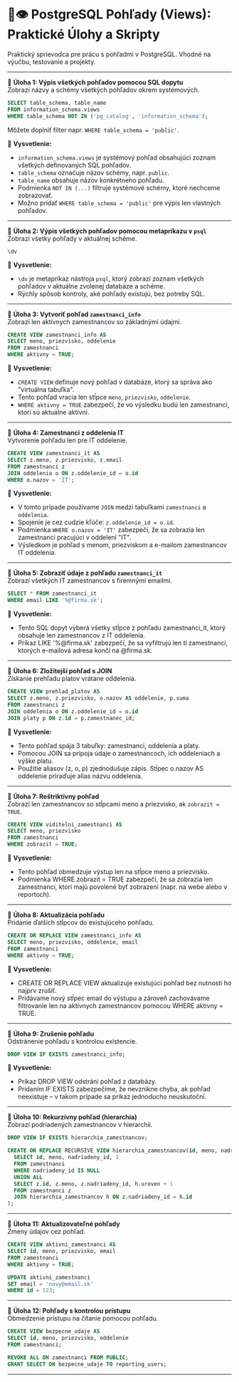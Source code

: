 
# 🐘👁️ PostgreSQL Pohľady (Views): Praktické Úlohy a Skripty

Praktický sprievodca pre prácu s pohľadmi v PostgreSQL. Vhodné na výučbu, testovanie a projekty.

---

📌 **Úloha 1: Výpis všetkých pohľadov pomocou SQL dopytu**  
Zobrazí názvy a schémy všetkých pohľadov okrem systémových.

```sql
SELECT table_schema, table_name
FROM information_schema.views
WHERE table_schema NOT IN ('pg_catalog', 'information_schema');
```

Môžete doplniť filter napr. `WHERE table_schema = 'public'`.

🧠 **Vysvetlenie:**  
- `information_schema.views` je systémový pohľad obsahujúci zoznam všetkých definovaných SQL pohľadov.  
- `table_schema` označuje názov schémy, napr. `public`.  
- `table_name` obsahuje názov konkrétneho pohľadu.  
- Podmienka `NOT IN (...)` filtruje systémové schémy, ktoré nechceme zobrazovať.  
- Možno pridať `WHERE table_schema = 'public'` pre výpis len vlastných pohľadov.

---

📌 **Úloha 2: Výpis všetkých pohľadov pomocou metapríkazu v `psql`**  
Zobrazí všetky pohľady v aktuálnej schéme.

```psql
\dv
```
🧠 **Vysvetlenie:**  
- `\dv` je metapríkaz nástroja `psql`, ktorý zobrazí zoznam všetkých pohľadov v aktuálne zvolenej databáze a schéme.  
- Rýchly spôsob kontroly, aké pohľady existujú, bez potreby SQL.

---

📌 **Úloha 3: Vytvoriť pohľad `zamestnanci_info`**  
Zobrazí len aktívnych zamestnancov so základnými údajmi.

```sql
CREATE VIEW zamestnanci_info AS
SELECT meno, priezvisko, oddelenie
FROM zamestnanci
WHERE aktivny = TRUE;
```

🧠 **Vysvetlenie:**  
- `CREATE VIEW` definuje nový pohľad v databáze, ktorý sa správa ako "virtuálna tabuľka".  
- Tento pohľad vracia len stĺpce `meno`, `priezvisko`, `oddelenie`.  
- `WHERE aktivny = TRUE` zabezpečí, že vo výsledku budú len zamestnanci, ktorí sú aktuálne aktívni.

---

📌 **Úloha 4: Zamestnanci z oddelenia IT**  
Vytvorenie pohľadu len pre IT oddelenie.

```sql
CREATE VIEW zamestnanci_it AS
SELECT z.meno, z.priezvisko, z.email
FROM zamestnanci z
JOIN oddelenia o ON z.oddelenie_id = o.id
WHERE o.nazov = 'IT';
```

🧠 **Vysvetlenie:**  
- V tomto prípade používame `JOIN` medzi tabuľkami `zamestnanci` a `oddelenia`.  
- Spojenie je cez cudzie kľúče: `z.oddelenie_id = o.id`.  
- Podmienka `WHERE o.nazov = 'IT'` zabezpečí, že sa zobrazia len zamestnanci pracujúci v oddelení "IT".  
- Výsledkom je pohľad s menom, priezviskom a e-mailom zamestnancov IT oddelenia.

---

📌 **Úloha 5: Zobraziť údaje z pohľadu `zamestnanci_it`**  
Zobrazí všetkých IT zamestnancov s firemnými emailmi.

```sql
SELECT * FROM zamestnanci_it
WHERE email LIKE '%@firma.sk';
```
🧠 **Vysvetlenie:**
- Tento SQL dopyt vyberá všetky stĺpce z pohľadu zamestnanci_it, ktorý obsahuje len zamestnancov z IT oddelenia.
- Príkaz LIKE '%@firma.sk' zabezpečí, že sa vyfiltrujú len tí zamestnanci, ktorých e-mailová adresa končí na @firma.sk.


---

📌 **Úloha 6: Zložitejší pohľad s JOIN**  
Získanie prehľadu platov vrátane oddelenia.

```sql
CREATE VIEW prehlad_platov AS
SELECT z.meno, z.priezvisko, o.nazov AS oddelenie, p.suma
FROM zamestnanci z
JOIN oddelenia o ON z.oddelenie_id = o.id
JOIN platy p ON z.id = p.zamestnanec_id;
```

🧠 **Vysvetlenie:**
- Tento pohľad spája 3 tabuľky: zamestnanci, oddelenia a platy.
- Pomocou JOIN sa pripoja údaje o zamestnancoch, ich oddeleniach a výške platu.
- Použitie aliasov (z, o, p) zjednodušuje zápis. Stĺpec o.nazov AS oddelenie priraďuje alias názvu oddelenia.

---

📌 **Úloha 7: Reštriktívny pohľad**  
Zobrazí len zamestnancov so stĺpcami meno a priezvisko, ak `zobrazit = TRUE`.

```sql
CREATE VIEW viditelni_zamestnanci AS
SELECT meno, priezvisko
FROM zamestnanci 
WHERE zobrazit = TRUE;
```

🧠 **Vysvetlenie:**
- Tento pohľad obmedzuje výstup len na stĺpce meno a priezvisko.
- Podmienka WHERE zobrazit = TRUE zabezpečí, že sa zobrazia len zamestnanci, ktorí majú povolené byť zobrazení (napr. na webe alebo v reportoch).

---

📌 **Úloha 8: Aktualizácia pohľadu**  
Pridanie ďalších stĺpcov do existujúceho pohľadu.

```sql
CREATE OR REPLACE VIEW zamestnanci_info AS
SELECT meno, priezvisko, oddelenie, email
FROM zamestnanci
WHERE aktivny = TRUE;
```

🧠 **Vysvetlenie:**
- CREATE OR REPLACE VIEW aktualizuje existujúci pohľad bez nutnosti ho najprv zrušiť.
- Pridávame nový stĺpec email do výstupu a zároveň zachovávame filtrovanie len na aktívnych zamestnancov pomocou WHERE aktivny = TRUE.

---

📌 **Úloha 9: Zrušenie pohľadu**  
Odstránenie pohľadu s kontrolou existencie.

```sql
DROP VIEW IF EXISTS zamestnanci_info;
```

**🧠 Vysvetlenie:**
- Príkaz DROP VIEW odstráni pohľad z databázy.
- Pridaním IF EXISTS zabezpečíme, že nevznikne chyba, ak pohľad neexistuje – v takom prípade sa príkaz jednoducho neuskutoční.

---

📌 **Úloha 10: Rekurzívny pohľad (hierarchia)**  
Zobrazí podriadených zamestnancov v hierarchii.

```sql
DROP VIEW IF EXISTS hierarchia_zamestnancov;

CREATE OR REPLACE RECURSIVE VIEW hierarchia_zamestnancov(id, meno, nadriadeny_id, uroven) AS (
  SELECT id, meno, nadriadeny_id, 1
  FROM zamestnanci
  WHERE nadriadeny_id IS NULL
  UNION ALL
  SELECT z.id, z.meno, z.nadriadeny_id, h.uroven + 1
  FROM zamestnanci z
  JOIN hierarchia_zamestnancov h ON z.nadriadeny_id = h.id
);
```

---

📌 **Úloha 11: Aktualizovateľné pohľady**  
Zmeny údajov cez pohľad.

```sql
CREATE VIEW aktivni_zamestnanci AS
SELECT id, meno, priezvisko, email
FROM zamestnanci
WHERE aktivny = TRUE;

UPDATE aktivni_zamestnanci
SET email = 'novy@email.sk'
WHERE id = 123;
```

---

📌 **Úloha 12: Pohľady s kontrolou prístupu**  
Obmedzenie prístupu na čítanie pomocou pohľadu.

```sql
CREATE VIEW bezpecne_udaje AS
SELECT id, meno, priezvisko, oddelenie
FROM zamestnanci;

REVOKE ALL ON zamestnanci FROM PUBLIC;
GRANT SELECT ON bezpecne_udaje TO reporting_users;
```

---
